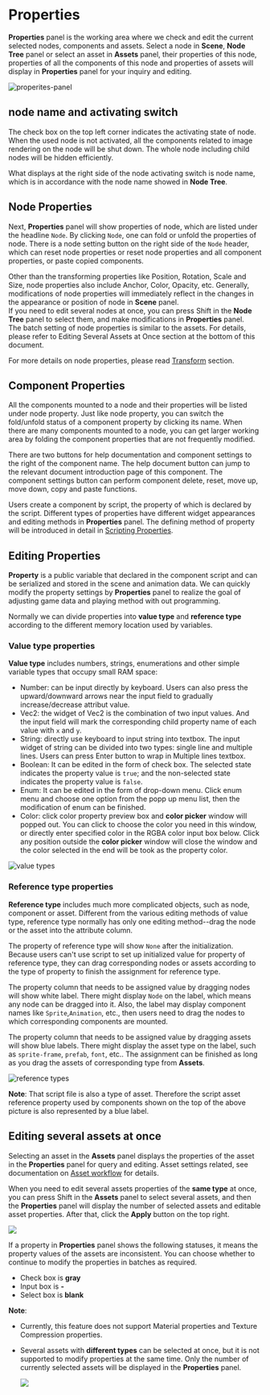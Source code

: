 # Properties

**Properties** panel is the working area where we check and edit the current selected nodes, components and assets. Select a node in **Scene**, **Node Tree** panel or select an asset in **Assets** panel, their properties of this node, properties of all the components of this node and properties of assets will display in **Properties** panel for your inquiry and editing.

![properites-panel](inspector/properites_panel.png)

## node name and activating switch

The check box on the top left corner indicates the activating state of node. When the used node is not activated, all the components related to image rendering on the node will be shut down. The whole node including child nodes will be hidden efficiently.

What displays at the right side of the node activating switch is node name, which is in accordance with the node name showed in **Node Tree**.

## Node Properties

Next, **Properties** panel will show properties of node, which are listed under the headline `Node`. By clicking `Node`, one can fold or unfold the properties of node. There is a node setting button on the right side of the `Node` header, which can reset node properties or reset node properties and all component properties, or paste copied components.

Other than the transforming properties like Position, Rotation, Scale and Size, node properties also include Anchor, Color, Opacity, etc. Generally, modifications of node properties will immediately reflect in the changes in the appearance or position of node in **Scene** panel.<br>
If you need to edit several nodes at once, you can press Shift in the **Node Tree** panel to select them, and make modifications in **Properties** panel.<br>
The batch setting of node properties is similar to the assets. For details, please refer to Editing Several Assets at Once section at the bottom of this document.

For more details on node properties, please read [Transform](../../../content-workflow/transform.md) section.

## Component Properties

All the components mounted to a node and their properties will be listed under node property. Just like node property, you can switch the fold/unfold status of a component property by clicking its name. When there are many components mounted to a node, you can get larger working area by folding the component properties that are not frequently modified.

There are two buttons for help documentation and component settings to the right of the component name. The help document button can jump to the relevant document introduction page of this component. The component settings button can perform component delete, reset, move up, move down, copy and paste functions.

Users create a component by script, the property of which is declared by the script. Different types of properties have different widget appearances and editing methods in **Properties** panel. The defining method of property will be introduced in detail in [Scripting Properties](../../../scripting/reference/attributes.md).

## Editing Properties

**Property** is a public variable that declared in the component script and can be serialized and stored in the scene and animation data. We can quickly modify the property settings by **Properties** panel to realize the goal of adjusting game data and playing method with out programming.

Normally we can divide properties into **value type** and **reference type** according to the different memory location used by variables.

### Value type properties

**Value type** includes numbers, strings, enumerations and other simple variable types that occupy small RAM space:

- Number: can be input directly by keyboard. Users can also press the upward/downward arrows near the input field to gradually increase/decrease attribut value.
- Vec2: the widget of Vec2 is the combination of two input values. And the input field will mark the corresponding child property name of each value with `x` and `y`.
- String: directly use keyboard to input string into textbox. The input widget of string can be divided into two types: single line and multiple lines. Users can press Enter button to wrap in Multiple lines textbox.
- Boolean: It can be edited in the form of check box. The selected state indicates the property value is `true`; and the non-selected state indicates the property value is `false`.
- Enum: It can be edited in the form of drop-down menu. Click enum menu and choose one option from the popp up menu list, then the modification of enum can be finished.
- Color: click color property preview box and **color picker** window will popped out. You can click to choose the color you need in this window, or directly enter specified color in the RGBA color input box below. Click any position outside the **color picker** window will close the window and the color selected in the end will be took as the property color.

![value types](inspector/value_type.png)

### Reference type properties

**Reference type** includes much more complicated objects, such as node, component or asset. Different from the various editing methods of value type, reference type normally has only one editing method--drag the node or the asset into the attribute column.

The property of reference type will show `None` after the initialization. Because users can't use script to set up initialized value for property of reference type, they can drag corresponding nodes or assets according to the type of property to finish the assignment for reference type.

The property column that needs to be assigned value by dragging nodes will show white label. There might display `Node` on the label, which means any node can be dragged into it. Also, the label may display component names like `Sprite`,`Animation`, etc., then users need to drag the nodes to which corresponding components are mounted.

The property column that needs to be assigned value by dragging assets will show blue labels. There might display the asset type on the label, such as `sprite-frame`, `prefab`, `font`, etc.. The assignment can be finished as long as you drag the assets of corresponding type from **Assets**.

![reference types](inspector/reference_type.png)

  **Note**: That script file is also a type of asset. Therefore the script asset reference property used by components shown on the top of the above picture is also represented by a blue label.

## Editing several assets at once

Selecting an asset in the **Assets** panel displays the properties of the asset in the **Properties** panel for query and editing. Asset settings related, see documentation on [Asset workflow](../../../asset-workflow/index.md#common-asset-workflow) for details.

When you need to edit several assets properties of the **same type** at once, you can press Shift in the **Assets** panel to select several assets, and then the **Properties** panel will display the number of selected assets and editable asset properties. After that, click the **Apply** button on the top right.

![](inspector/edit_many_res.png)

If a property in **Properties** panel shows the following statuses, it means the property values of the assets are inconsistent. You can choose whether to continue to modify the properties in batches as required.

- Check box is **gray**
- Input box is **-**
- Select box is **blank**

**Note**:
- Currently, this feature does not support Material properties and Texture Compression properties.
- Several assets with **different types** can be selected at once, but it is not supported to modify properties at the same time. Only the number of currently selected assets will be displayed in the **Properties** panel.

  ![](inspector/different_type_res.png)
